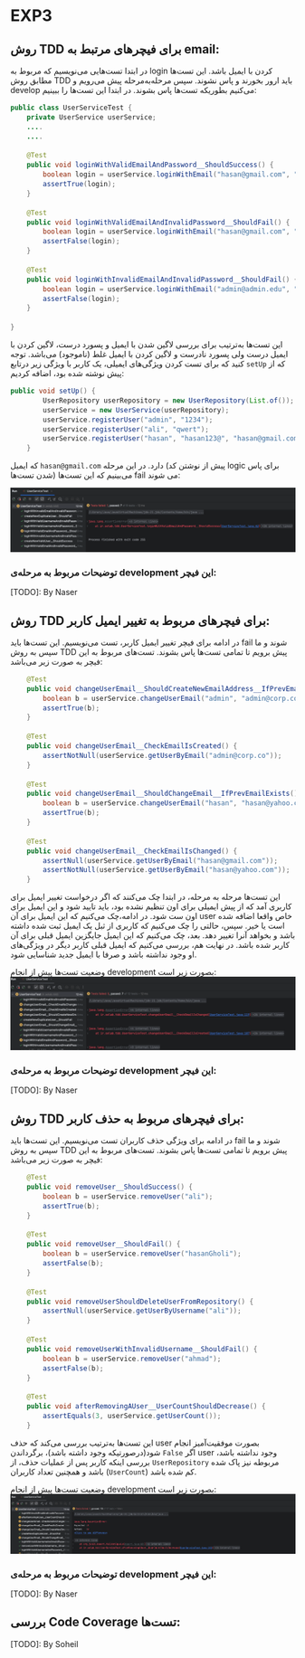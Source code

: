 # EXP3

## روش TDD برای فیچرهای مرتبط به email:
در ابتدا تست‌هایی می‌نویسیم که مربوط به login کردن با ایمیل باشد. این تست‌ها مطابق روش TDD باید ارور بخورند و پاس نشوند. سپس مرحله‌به‌مرحله پیش می‌رویم و develop می‌کنیم بطوریکه تست‌ها پاس بشوند. در ابتدا این تست‌ها را ببینیم:

```java
public class UserServiceTest {
    private UserService userService;
    ....
    ....
    
    @Test
    public void loginWithValidEmailAndPassword__ShouldSuccess() {
        boolean login = userService.loginWithEmail("hasan@gmail.com", "hasan123@");
        assertTrue(login);
    }

    @Test
    public void loginWithValidEmailAndInvalidPassword__ShouldFail() {
        boolean login = userService.loginWithEmail("hasan@gmail.com", "abcd");
        assertFalse(login);
    }

    @Test
    public void loginWithInvalidEmailAndInvalidPassword__ShouldFail() {
        boolean login = userService.loginWithEmail("admin@admin.edu", "abcd");
        assertFalse(login);
    }

}
```
این تست‌ها به‌ترتیب برای بررسی لاگین شدن با ایمیل و پسورد درست، لاگین کردن با ایمیل درست ولی پسورد نادرست و لاگین کردن با ایمیل غلط (ناموجود) می‌باشد. توجه کنید که برای تست کردن ویژگی‌های ایمیلی، یک کاربر با ویژگی زیر درتابع `setUp` که از پیش نوشته شده بود، اضافه کردیم:

```java
public void setUp() {
        UserRepository userRepository = new UserRepository(List.of());
        userService = new UserService(userRepository);
        userService.registerUser("admin", "1234");
        userService.registerUser("ali", "qwert");
        userService.registerUser("hasan", "hasan123@", "hasan@gmail.com");
    }
```
که ایمیل `hasan@gmail.com` دارد.
در این مرحله (پیش از نوشتن کد logic برای پاس شدن تست‌ها) می‌بینیم که این تست‌ها fail می شوند:

![Tests](static/1.png)

### توضیحات مربوط به مرحله‌ی development این فیچر:

[TODO]: By Naser

## روش TDD برای فیچرهای مربوط به تغییر ایمیل کاربر:
در ادامه برای فیچر تغییر ایمیل کاربر، تست می‌نویسیم. این تست‌ها باید fail شوند و ما سپس به روش TDD پیش برویم تا تمامی تست‌ها پاس بشوند. تست‌های مربوط به این فیچر به صورت زیر می‌باشد:

```java
    @Test
    public void changeUserEmail__ShouldCreateNewEmailAddress__IfPrevEmailDoesNotExist() {
        boolean b = userService.changeUserEmail("admin", "admin@corp.co");
        assertTrue(b);
    }

    @Test
    public void changeUserEmail__CheckEmailIsCreated() {
        assertNotNull(userService.getUserByEmail("admin@corp.co"));
    }

    @Test
    public void changeUserEmail__ShouldChangeEmail__IfPrevEmailExists() {
        boolean b = userService.changeUserEmail("hasan", "hasan@yahoo.com");
        assertTrue(b);
    }

    @Test
    public void changeUserEmail__CheckEmailIsChanged() {
        assertNull(userService.getUserByEmail("hasan@gmail.com"));
        assertNotNull(userService.getUserByEmail("hasan@yahoo.com"));
    }
```
این تست‌ها مرحله به مرحله، در ابتدا چک می‌کنند که اگر درخواست تغییر ایمیل برای کاربری آمد که از پیش ایمیلی برای اون تنظیم نشده بود، باید تایید شود و این ایمیل برای اون ست شود. در ادامه،‌چک می‌کنیم که این ایمیل برای آن user خاص واقعا اضافه شده است یا خیر. سپس، حالتی را چک می‌کنیم که کاربری از ثبل یک ایمیل ثبت شده داشته باشد و بخواهد آنرا تغییر دهد. بعد، چک می‌کنیم که این ایمیل جایگزین ایمیل قبلی برای آن کاربر شده باشد. در نهایت هم، بررسی می‌کنیم که ایمیل قبلی کاربر دیگر در ویژگی‌های او وجود نداشته باشد و صرفا با ایمیل جدید شناسایی شود.

وضعیت تست‌ها پیش از انجام development بصورت زیر است:
![Tests](static/2.png)

### توضیحات مربوط به مرحله‌ی development این فیچر:

[TODO]: By Naser

## روش TDD برای فیچرهای مربوط به حذف کاربر:
در ادامه برای ویژگی حذف کاربران تست می‌نویسیم. این تست‌ها باید fail شوند و ما سپس به روش TDD پیش برویم تا تمامی تست‌ها پاس بشوند. تست‌های مربوط به این فیچر به صورت زیر می‌باشد:

```java
    @Test
    public void removeUser__ShouldSuccess() {
        boolean b = userService.removeUser("ali");
        assertTrue(b);
    }

    @Test
    public void removeUser__ShouldFail() {
        boolean b = userService.removeUser("hasanGholi");
        assertFalse(b);
    }

    @Test
    public void removeUserShouldDeleteUserFromRepository() {
        assertNull(userService.getUserByUsername("ali"));
    }

    @Test
    public void removeUserWithInvalidUsername__ShouldFail() {
        boolean b = userService.removeUser("ahmad");
        assertFalse(b);
    }

    @Test
    public void afterRemovingAUser__UserCountShouldDecrease() {
        assertEquals(3, userService.getUserCount());
    }
```
این تست‌ها به‌ترتیب بررسی می‌کند که حذف user بصورت موفقیت‌آمیز‌ انجام شود(درصورتیکه وجود داشته باشد)، برگرداندن `False` اگر user وجود نداشته باشد،‌ بررسی اینکه کاربر پس از عملیات حذف، از `UserRepository` مربوطه نیز پاک شده باشد و همچنین تعداد کاربران (`UserCount`) کم شده باشد.

وضعیت تست‌ها پیش از انجام development بصورت زیر است:
![Tests](static/3.png)

### توضیحات مربوط به مرحله‌ی development این فیچر:

[TODO]: By Naser

## بررسی Code Coverage تست‌ها:

[TODO]: By Soheil